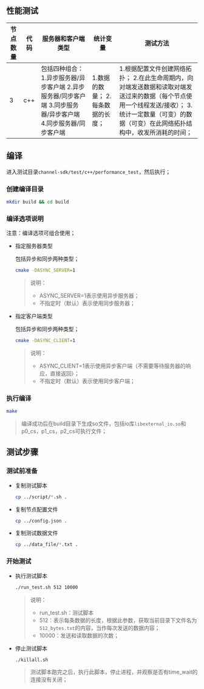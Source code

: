 ## 性能测试

| 节点数量 | 代码 | 服务器和客户端类型                                           | 统计变量                          | 测试方法                                                     |
| -------- | ---- | ------------------------------------------------------------ | --------------------------------- | ------------------------------------------------------------ |
| 3        | c++  | 包括四种组合： 1.异步服务器/异步客户端 2.异步服务器/同步客户端 3.同步服务器/异步客户端 4.同步服务器/同步客户端 | 1.数据的数量； 2.每条数据的长度； | 1.根据配置文件创建网络拓扑； 2.在此生命周期内，向对端发送数据和读取对端发送过来的数据（每个节点使用一个线程发送/接收）； 3.统计一定数量（可变）的数据（可变）在此网络拓扑结构中，收发所消耗的时间； |



## 编译

进入测试目录`channel-sdk/test/c++/performance_test`，然后执行；

### 创建编译目录

```bash
mkdir build && cd build
```

### 编译选项说明

注意：编译选项可组合使用；

- 指定服务器类型

  包括异步和同步两种类型；

  ```bash
  cmake -DASYNC_SERVER=1
  ```

  > 说明：
  >
  > - ASYNC_SERVER=1表示使用异步服务器；
  > - 不指定时（默认）表示使用同步服务器；



- 指定客户端类型

  包括异步和同步两种类型；

  ```bash
  cmake -DASYNC_CLIENT=1
  ```

  > 说明：
  >
  > - ASYNC_CLIENT=1表示使用异步客户端（不需要等待服务器的响应，直接返回）；
  > - 不指定时（默认）表示使用同步客户端；



### 执行编译

```bash
make
```

> 编译成功后在build目录下生成so文件，包括io库`libexternal_io.so`和p0_cs，p1_cs，p2_cs可执行文件；



## 测试步骤

### 测试前准备

- 复制测试脚本

  ```bash
  cp ../script/*.sh .
  ```

- 复制节点配置文件

  ```bash
  cp ../config.json .
  ```

- 复制测试数据文件

  ```bash
  cp ../data_file/*.txt .
  ```

  

### 开始测试

- 执行测试脚本

  ```bash
  ./run_test.sh 512 10000
  ```

  > 说明：
  >
  > - run_test.sh：测试脚本
  > - 512：表示每条数据的长度，根据此参数，获取当前目录下文件名为`512_bytes.txt`的内容，当作每次发送的数据内容；
  > - 10000：发送和读取数据的次数；

- 停止测试脚本

  ```bash
  ./killall.sh
  ```

  > 测试脚本跑完之后，执行此脚本，停止进程，并观察是否有time_wait的连接没有关闭；

